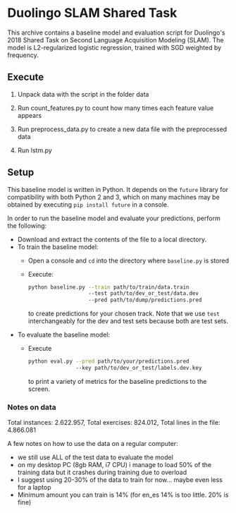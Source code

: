 # Duolingo SLAM Shared Task

This archive contains a baseline model and evaluation script for Duolingo's 2018 Shared Task on Second Language Acquisition Modeling (SLAM). 
The model is L2-regularized logistic regression, trained with SGD weighted by frequency.   

## Execute

1. Unpack data with the script in the folder data

2. Run count_features.py to count how many times each feature value appears

3. Run preprocess_data.py to create a new data file with the preprocessed data

4. Run lstm.py

## Setup

This baseline model is written in Python. It depends on the `future` library for compatibility with both Python 2 and 3,
which on many machines may be obtained by executing `pip install future` in a console.

In order to run the baseline model and evaluate your predictions, perform the following:

* Download and extract the contents of the file to a local directory.
* To train the baseline model: 
  * Open a console and `cd` into the directory where `baseline.py` is stored
  * Execute: 
    
    ```bash
    python baseline.py --train path/to/train/data.train 
                       --test path/to/dev_or_test/data.dev
                       --pred path/to/dump/predictions.pred
    ``` 
    to create predictions for your chosen track. Note that we use `test` interchangeably for the dev and test sets because both are test sets.
* To evaluate the baseline model:
  * Execute     
  
    ```bash
    python eval.py --pred path/to/your/predictions.pred
                   --key path/to/dev_or_test/labels.dev.key
    ```
    to print a variety of metrics for the baseline predictions to the screen.


### Notes on data

Total instances: 2.622.957, Total exercises: 824.012, Total lines in the file: 4.866.081

A few notes on how to use the data on a regular computer:
  - we still use ALL of the test data to evaluate the model
  - on my desktop PC (8gb RAM, i7 CPU) i manage to load 50% of the training data but it crashes during training due to overload
  - I suggest using 20-30% of the data to train for now... maybe even less for a laptop
  - Minimum amount you can train is 14% (for en_es 14% is too little. 20% is fine)
